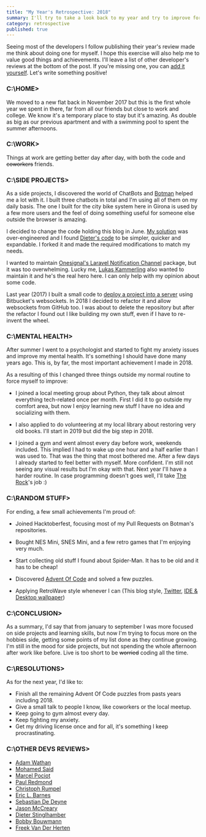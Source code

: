 ```yaml
---
title: "My Year's Retrospective: 2018"
summary: I'll try to take a look back to my year and try to improve for the next 
category: retrospective
published: true
---
```


Seeing most of the developers I follow publishing their year's review made me think about doing one for myself. 
I hope this exercise will also help me to value good things and achievements. I'll leave a list of other developer's reviews
at the bottom of the post. If you're missing one, you can 
[add it yourself](https://github.com/Lloople/davidllop.com/blob/master/posts/2018-12-29.year-retrospective-2018.md).
Let's write something positive!

### C:\HOME>
We moved to a new flat back in November 2017 but this is the first whole year we spent in there, far from all our friends but close 
to work and college. We know it's a temporary place to stay but it's amazing. As double as big as our previous apartment
and with a swimming pool to spent the summer afternoons.

### C:\WORK>
Things at work are getting better day after day, with both the code and <del>coworkers</del> friends.

### C:\SIDE PROJECTS>  
As a side projects, I discovered the world of ChatBots and [Botman](https://botman.io) helped me a lot with it. I built three chatbots
in total and I'm using all of them on my daily basis. The one I built for the city bike system here in Girona is used by a few more users
and the feel of doing something useful for someone else outside the browser is amazing.

I decided to change the code holding this blog in June. [My solution](https://github.com/lloople/blog) was over-engineered and I found 
[Dieter's code](https://github.com/Elhebert/dieterstinglhamber.me/tree/v5) to be simpler, quicker and expandable. I forked it and made the required
 modifications to match my needs.

I wanted to maintain [Onesignal's Laravel Notification Channel](https://github.com/laravel-notification-channels/onesignal) package, but it 
was too overwhelming. Lucky me, [Lukas Kammerling](https://github.com/LKaemmerling) also wanted to maintain it and he's the real hero here. 
I can only help with my opinion about some code.

Last year (2017) I built a small code to [deploy a project into a server](https://github.com/Lloople/deployer) using Bitbucket's websockets. 
In 2018 I decided to refactor it and allow websockets from GitHub too. I was about to delete the repository but after the refactor I found 
out I like building my own stuff, even if I have to re-invent the wheel.

### C:\MENTAL HEALTH>  
After summer I went to a psychologist and started to fight my anxiety issues and improve my mental health. It's something I should have done many 
years ago. This is, by far, the most important achievement I made in 2018.

As a resulting of this I changed three things outside my normal routine to force myself to improve:

- I joined a local meeting group about Python, they talk about almost everything tech-related once per month. First
I did it to go outside my comfort area, but now I enjoy learning new stuff I have no idea and socializing with them.

- I also applied to do volunteering at my local library about restoring very old books. I'll start in 2019 but did the big step in 2018.

- I joined a gym and went almost every day before work, weekends included. This implied I had to wake up one hour and a half earlier than I was used to. That
was the thing that most bothered me. After a few days I already started to feel better with myself. More confident. I'm still not seeing any visual results
but I'm okay with that. Next year I'll have a harder routine. In case programming doesn't goes well, I'll take 
[The Rock](https://en.wikipedia.org/wiki/Dwayne_Johnson)'s job :)

### C:\RANDOM STUFF>  
For ending, a few small achievements I'm proud of:

- Joined Hacktoberfest, focusing most of my Pull Requests on Botman's repositories.

- Bought NES Mini, SNES Mini, and a few retro games that I'm enjoying very much.

- Start collecting old stuff I found about Spider-Man. It has to be old and it has to be cheap!

- Discovered [Advent Of Code](https://adventofcode.com) and solved a few puzzles.

- Applying RetroWave style whenever I can (This blog style, [Twitter](https://twitter.com/Lloople), [IDE & Desktop wallpaper](https://davidllop.com/uses))

### C:\CONCLUSION>  
As a summary, I'd say that from january to september I was more focused on side projects and learning skills, but now I'm trying to focus more on the hobbies side,
getting some points of my list done as they continue growing. I'm still in the mood for side projects, but not spending the whole afternoon after work like before. Live
is too short to be <del>worried</del> coding all the time.

### C:\RESOLUTIONS>

As for the next year, I'd like to:

- Finish all the remaining Advent Of Code puzzles from pasts years including 2018.
- Give a small talk to people I know, like coworkers or the local meetup.
- Keep going to gym almost every day.
- Keep fighting my anxiety.
- Get my driving license once and for all, it's something I keep procrastinating.

### C:\OTHER DEVS REVIEWS>

- [Adam Wathan](https://adamwathan.me/2018-year-in-review)
- [Mohamed Said](https://themsaid.com/thats-a-wrap-2018)
- [Marcel Pociot](http://marcelpociot.de/blog/2018-my-year-in-review)
- [Paul Redmond](https://bitpress.io/2018-year-in-review)
- [Christoph Rumpel](https://christoph-rumpel.com/2018/12/my-coding-year-2018)
- [Eric L. Barnes](https://ericlbarnes.com/2018/12/28/my-2018-a-look-back)
- [Sebastian De Deyne](https://sebastiandedeyne.com/hindsight-2018-edition)
- [Jason McCreary](https://dev.to/gonedark/2018-dev-goals-4abd)
- [Dieter Stinglhamber](https://www.dieterstinglhamber.me/blog/2018-looking-back-at-an-awesome-trying-year)
- [Bobby Bouwmann](https://medium.com/@bobbybouwmann/my-2018-e308d5c85b78)
- [Freek Van Der Herten](https://murze.be/a-recap-of-2018)
